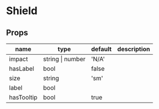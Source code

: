 # Shield

## Props

|name|type|default|description|
|----|----|-------|-----------|
|impact|string &#124; number|'N/A'||
|hasLabel|bool|false||
|size|string|'sm'||
|label|bool|||
|hasTooltip|bool|true||


